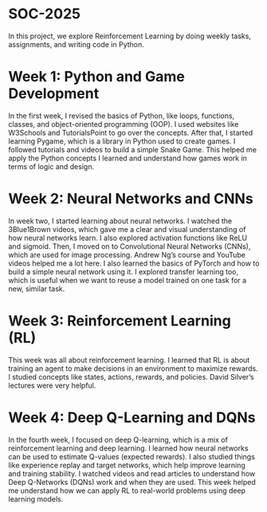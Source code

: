 # SOC-2025
In this project, we explore Reinforcement Learning by doing weekly tasks, assignments, and writing code in Python.
# Week 1: Python and Game Development
In the first week, I revised the basics of Python, like loops, functions, classes, and object-oriented programming (OOP). I used websites like W3Schools and TutorialsPoint to go over the concepts. After that, I started learning Pygame, which is a library in Python used to create games. I followed tutorials and videos to build a simple Snake Game. This helped me apply the Python concepts I learned and understand how games work in terms of logic and design.
# Week 2: Neural Networks and CNNs
In week two, I started learning about neural networks. I watched the 3Blue1Brown videos, which gave me a clear and visual understanding of how neural networks learn. I also explored activation functions like ReLU and sigmoid. Then, I moved on to Convolutional Neural Networks (CNNs), which are used for image processing. Andrew Ng’s course and YouTube videos helped me a lot here. I also learned the basics of PyTorch and how to build a simple neural network using it. I explored transfer learning too, which is useful when we want to reuse a model trained on one task for a new, similar task.
# Week 3: Reinforcement Learning (RL)
This week was all about reinforcement learning. I learned that RL is about training an agent to make decisions in an environment to maximize rewards. I studied concepts like states, actions, rewards, and policies. David Silver’s lectures were very helpful.
# Week 4: Deep Q-Learning and DQNs
In the fourth week, I focused on deep Q-learning, which is a mix of reinforcement learning and deep learning. I learned how neural networks can be used to estimate Q-values (expected rewards). I also studied things like experience replay and target networks, which help improve learning and training stability. I watched videos and read articles to understand how Deep Q-Networks (DQNs) work and when they are used. This week helped me understand how we can apply RL to real-world problems using deep learning models.
